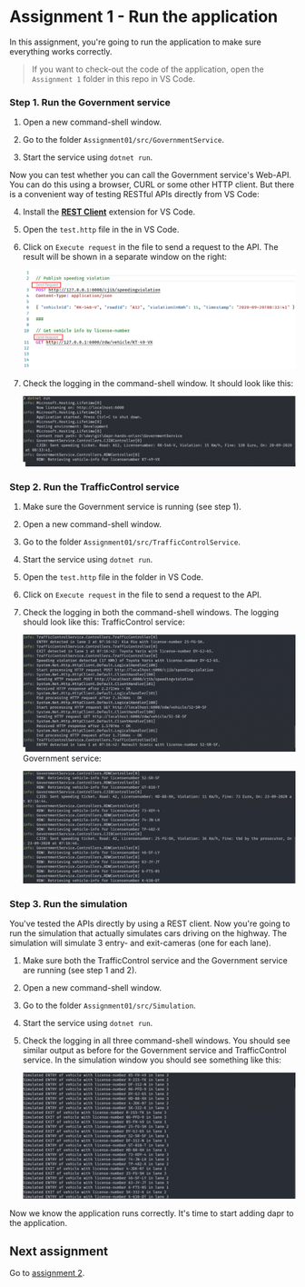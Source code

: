 # Assignment 1 - Run the application

In this assignment, you're going to run the application to make sure everything works correctly.

> If you want to check-out the code of the application, open the `Assignment 1` folder in this repo in VS Code.

### Step 1. Run the Government service

1. Open a new command-shell window.

2. Go to the folder `Assignment01/src/GovernmentService`.

3. Start the service using `dotnet run`.

Now you can test whether you can call the Government service's Web-API. You can do this using a browser, CURL or some other HTTP client. But there is a convenient way of testing RESTful APIs directly from VS Code:

4. Install the [**REST Client**](https://github.com/Huachao/vscode-restclient) extension for VS Code.

5. Open the `test.http` file in the in VS Code.

6. Click on `Execute request` in the file to send a request to the API. The result will be shown in a separate window on the right:

   ![REST client](img/rest-client.png)

7. Check the logging in the command-shell window. It should look like this:

   ![Government service logging](img/logging-governmentservice.png)

### Step 2. Run the TrafficControl service

1. Make sure the Government service is running (see step 1).

2. Open a new command-shell window.

3. Go to the folder `Assignment01/src/TrafficControlService`.

4. Start the service using `dotnet run`.

5. Open the `test.http` file in the folder in VS Code.

6. Click on `Execute request` in the file to send a request to the API.

7. Check the logging in both the command-shell windows. The logging should look like this:
   TrafficControl service:

   ![TrafficControl service logging](img/logging-trafficcontrolservice.png)
   Government service:

   ![Government service logging](img/logging-governmentservice2.png)

### Step 3. Run the simulation

You've tested the APIs directly by using a REST client. Now you're going to run the simulation that actually simulates cars driving on the highway. The simulation will simulate 3 entry- and exit-cameras (one for each lane).

1. Make sure both the TrafficControl service and the Government service are running (see step 1 and 2).

2. Open a new command-shell window.

3. Go to the folder `Assignment01/src/Simulation`.

4. Start the service using `dotnet run`.

5. Check the logging in all three command-shell windows. You should see similar output as before for the Government service and TrafficControl service. In the simulation window you should see something like this:

   ![Simulation logging](img/logging-simulation.png)

Now we know the application runs correctly. It's time to start adding dapr to the application.

## Next assignment

Go to [assignment 2](../Assignment02/README.md).